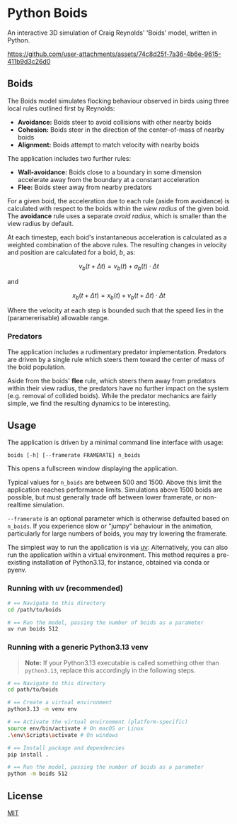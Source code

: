 # Python Boids

An interactive 3D simulation of Craig Reynolds' 'Boids' model, written in Python.

https://github.com/user-attachments/assets/74c8d25f-7a36-4b6e-9615-411b9d3c26d0

## Boids

The Boids model simulates flocking behaviour observed in birds using three local
rules outlined first by Reynolds: 

+ **Avoidance:** Boids steer to avoid collisions with other nearby boids
+ **Cohesion:** Boids steer in the direction of the center-of-mass of nearby boids
+ **Alignment:** Boids attempt to match velocity with nearby boids

The application includes two further rules:

+ **Wall-avoidance:** Boids close to a boundary in some dimension accelerate away from the boundary at a constant acceleration 
+ **Flee:** Boids steer away from nearby predators

For a given boid, the acceleration due to each rule (aside from avoidance) is calculated with respect to the 
boids within the *view radius* of the given boid. The **avoidance** rule uses a separate *avoid radius*,
which is smaller than the view radius by default.

At each timestep, each boid's instantaneous acceleration is calculated as a weighted combination 
of the above rules. The resulting changes in velocity and position are calculated for a boid, $b$, as:

$$v_b(t + \Delta t) = v_b(t) + a_b(t)\cdot \Delta t$$

and 

$$x_b(t + \Delta t) = x_b(t) + v_b(t + \Delta t) \cdot \Delta t$$

Where the velocity at each step is bounded such that the speed lies in the 
(paramererisable) allowable range.


### Predators

The application includes a rudimentary predator implementation. Predators are driven 
by a single rule which steers them toward the center of mass of the boid population. 

Aside from the boids' **flee** rule, which steers them away from predators within their
view radius, the predators have no further impact on the system (e.g. removal of collided 
boids). While the predator mechanics are fairly simple, we find the resulting dynamics
to be interesting. 


## Usage

The application is driven by a minimal command line interface with usage:

`boids [-h] [--framerate FRAMERATE] n_boids`

This opens a fullscreen window displaying the application.

Typical values for `n_boids` are between 500 and 1500. Above this limit the application 
reaches performance limits. Simulations above 1500 boids are possible, but must generally
trade off between lower framerate, or non-realtime simulation.

`--framerate` is an optional parameter which is otherwise defaulted based on `n_boids`.
If you experience slow or "jumpy" behaviour in the animation, particularly for large 
numbers of boids, you may try lowering the framerate.

The simplest way to run the application is via [uv](https://github.com/astral-sh/uv):
Alternatively, you can also run the application within a virtual environment. This method 
requires a pre-existing installation of Python3.13, for instance, obtained via conda or pyenv. 

### Running with uv (recommended)

```zsh
# == Navigate to this directory
cd /path/to/boids

# == Run the model, passing the number of boids as a parameter
uv run boids 512
```

### Running with a generic Python3.13 venv

> **Note:** If your Python3.13 executable is called something other than `python3.13`, replace this accordingly in the following steps.

```zsh
# == Navigate to this directory
cd path/to/boids

# == Create a virtual environment
python3.13 -m venv env

# == Activate the virtual environment (platform-specific)
source env/bin/activate # On macOS or Linux
.\env\Scripts\activate # On windows

# == Install package and dependencies
pip install .

# == Run the model, passing the number of boids as a parameter
python -m boids 512
```

## License

[MIT](https://choosealicense.com/licenses/mit/)
